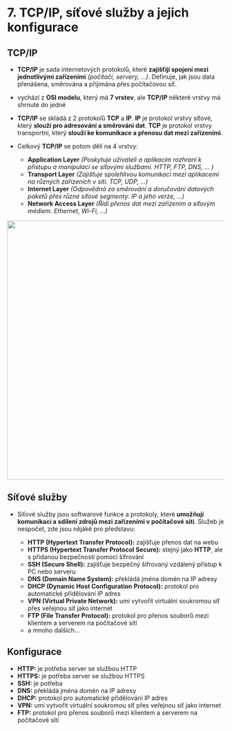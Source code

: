# 7. TCP/IP, síťové služby a jejich konfigurace

## TCP/IP
- **TCP/IP** je sada internetových protokolů, které **zajišťijí spojení mezi jednotlivými zařízeními** _(počítači, servery, ...)_. Definuje, jak jsou data přenášena, směrována a přijímána přes počítačovou síť.
- vychází z **OSI modelu**, který má **7 vrstev**, ale **TCP/IP** některé vrstvy má shrnuté do jedné
- **TCP/IP** se skládá z 2 protokolů **TCP** a **IP**. **IP** je protokol vrstvy síťové, který **slouží pro adresování a směrování dat**. **TCP** je protokol vrstvy transportní, který **slouží ke komunikace a přenosu dat mezi zařízeními**.
- Celkový **TCP/IP** se potom dělí na 4 vrstvy:

  - **Application Layer** _(Poskytuje uživateli a aplikacím rozhraní k přístupu a manipulací se síťovými službami. HTTP, FTP, DNS, ... )_
  - **Transport Layer** _(Zajišťuje spolehlivou komunikaci mezi aplikacemi na různých zařízeních v síti. TCP, UDP, ...)_
  - **Internet Layer** _(Odpovědná za směrování a doručování datových paketů přes různé síťové segmenty. IP a jeho verze, ...)_
  - **Network Access Layer** _(Řídí přenos dat mezi zařízením a síťovým médiem. Ethernet, Wi-Fi, ...)_

<p align="center">
  <img src="https://github.com/ToCatchTo/Maturitni-otazky/assets/119807755/013a6b82-0d8e-4cb3-8e4c-fedf1093a085" width="600" height="auto"/>
</p>

## Síťové služby
- Síťové služby jsou softwarové funkce a protokoly, které **umožňují komunikaci a sdílení zdrojů mezi zařízeními v počítačové síti**. Služeb je nespočet, zde jsou nějáké pro představu:
  
  - **HTTP (Hypertext Transfer Protocol):** zajišťuje přenos dat na webu
  - **HTTPS (Hypertext Transfer Protocol Secure):** stejný jako **HTTP**, ale s přidanou bezpečností pomocí šifrování
  - **SSH (Secure Shell):** zajišťuje bezpečný šifrovaný vzdálený přístup k PC nebo serveru
  - **DNS (Domain Name System):** překládá jména domén na IP adresy
  - **DHCP (Dynamic Host Configuration Protocol):** protokol pro automatické přidělování IP adres 
  - **VPN (Virtual Private Network):** umí vytvořit virtuální soukromou síť přes veřejnou síť jako internet 
  - **FTP (File Transfer Protocol):** protokol pro přenos souborů mezi klientem a serverem na počítačové síti
  - a mnoho dalších...

## Konfigurace
- **HTTP:** je potřeba server se službou HTTP
- **HTTPS:** je potřeba server se službou HTTPS
- **SSH:** je potřeba 
- **DNS:** překládá jména domén na IP adresy
- **DHCP:** protokol pro automatické přidělování IP adres 
- **VPN:** umí vytvořit virtuální soukromou síť přes veřejnou síť jako internet 
- **FTP:** protokol pro přenos souborů mezi klientem a serverem na počítačové síti
